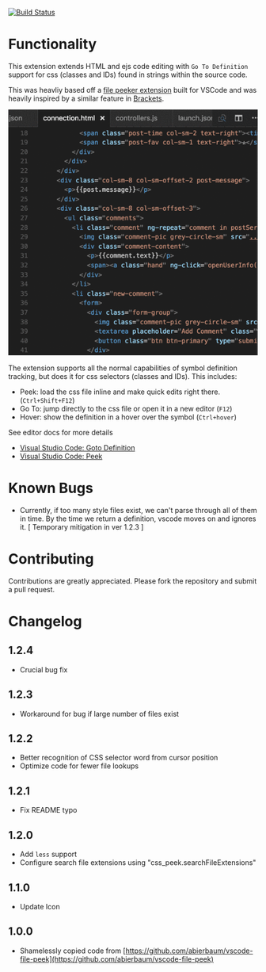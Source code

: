 [![Build Status](https://travis-ci.org/pranaygp/vscode-css-peek.svg?branch=master)](https://travis-ci.org/pranaygp/vscode-css-peek)

# Functionality

This extension extends HTML and ejs code editing with `Go To Definition` support for css (classes and IDs) found in strings within the source code.

This was heavliy based off a [file peeker extension](https://github.com/abierbaum/vscode-file-peek) built for VSCode and was heavily inspired by a similar feature in [Brackets](http://brackets.io/).

![working](images/working.gif)

The extension supports all the normal capabilities of symbol definition tracking, but does it for css selectors (classes and IDs). This includes:

 * Peek: load the css file inline and make quick edits right there. (`Ctrl+Shift+F12`)
 * Go To: jump directly to the css file or open it in a new editor (`F12`)
 * Hover: show the definition in a hover over the symbol (`Ctrl+hover`)

See editor docs for more details
 * [Visual Studio Code: Goto Definition](https://code.visualstudio.com/docs/editor/editingevolved#_go-to-definition)
 * [Visual Studio Code: Peek](https://code.visualstudio.com/docs/editor/editingevolved#_peek)

# Known Bugs

* Currently, if too many style files exist, we can't parse through all of them in time. By the time we return a definition, vscode moves on and ignores it. [ Temporary mitigation in ver 1.2.3 ]

# Contributing

Contributions are greatly appreciated.  Please fork the repository and submit a pull request.

# Changelog

## 1.2.4

  * Crucial bug fix

## 1.2.3

  * Workaround for bug if large number of files exist

## 1.2.2

  * Better recognition of CSS selector word from cursor position
  * Optimize code for fewer file lookups

## 1.2.1

  * Fix README typo

## 1.2.0
    
  * Add `less` support
  * Configure search file extensions using "css_peek.searchFileExtensions"

## 1.1.0
    
  * Update Icon

## 1.0.0

  * Shamelessly copied code from [https://github.com/abierbaum/vscode-file-peek](https://github.com/abierbaum/vscode-file-peek)
